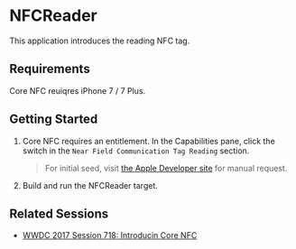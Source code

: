 # NFCReader

This application introduces the reading NFC tag.

## Requirements

Core NFC reuiqres iPhone 7 / 7 Plus.

## Getting Started

1. Core NFC requires an entitlement. 
   In the Capabilities pane, click the switch in the `Near Field Communication Tag Reading` section.
   > For initial seed, visit [the Apple Developer site](https://developer.apple.com/account/ios/certificate/) for manual request.

2. Build and run the NFCReader target.

## Related Sessions

- [WWDC 2017 Session 718: Introducin Core NFC](https://developer.apple.com/videos/play/wwdc2017/718/)
